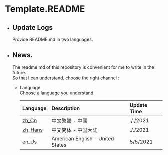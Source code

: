 # Template.README  
+ ## Update Logs
  Provide README.md in two languages.  

+ ## News.
  The readme.md of this repository is convenient for me to write in the future.  
  So that I can understand, choose the right channel :   
  
  * Language  
    Choose a language you understand.  
    
    | Language | Description                                          | Update Time |
    | :---     | :---                                                 | :---        |
    | [zh_Cn](https://www.?.com)   | 中文繁體 - 中國                   | ././2021    |
    | [zh_Hans](https://www.?.com) | 中文简体 - 中国大陆               |  ././2021   |
    | [en_Us](https://www.?.com)   | American English - United States |  5/5/2021   |
